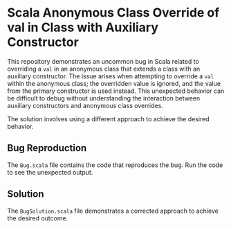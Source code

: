 # Scala Anonymous Class Override of val in Class with Auxiliary Constructor

This repository demonstrates an uncommon bug in Scala related to overriding a `val` in an anonymous class that extends a class with an auxiliary constructor.  The issue arises when attempting to override a `val` within the anonymous class; the overridden value is ignored, and the value from the primary constructor is used instead.  This unexpected behavior can be difficult to debug without understanding the interaction between auxiliary constructors and anonymous class overrides.

The solution involves using a different approach to achieve the desired behavior.

## Bug Reproduction

The `Bug.scala` file contains the code that reproduces the bug. Run the code to see the unexpected output.

## Solution

The `BugSolution.scala` file demonstrates a corrected approach to achieve the desired outcome.
